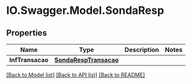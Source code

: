 # IO.Swagger.Model.SondaResp
## Properties

Name | Type | Description | Notes
------------ | ------------- | ------------- | -------------
**InfTransacao** | [**SondaRespTransacao**](SondaRespTransacao.md) |  | 

[[Back to Model list]](../README.md#documentation-for-models) [[Back to API list]](../README.md#documentation-for-api-endpoints) [[Back to README]](../README.md)

